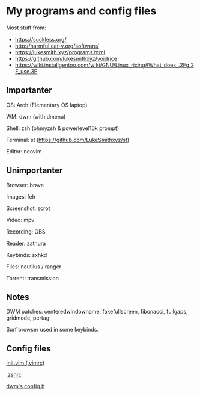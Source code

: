 # My programs and config files
Most stuff from:
- https://suckless.org/
- http://harmful.cat-v.org/software/
- https://lukesmith.xyz/programs.html
- https://github.com/lukesmithxyz/voidrice
- https://wiki.installgentoo.com/wiki/GNU/Linux_ricing#What_does_.2Fg.2F_use.3F


## Importanter

OS: Arch (Elementary OS laptop)

WM: dwm (with dmenu)

Shell: zsh (ohmyzsh & powerlevel10k prompt)

Terminal: st (https://github.com/LukeSmithxyz/st)

Editor: neovim


## Unimportanter

Browser: brave

Images: feh

Screenshot: scrot

Video: mpv

Recording: OBS

Reader: zathura

Keybinds: sxhkd

Files: nautilus / ranger

Torrent: transmission


## Notes

DWM patches: centeredwindowname, fakefullscreen, fibonacci, fullgaps, gridmode, pertag

Surf browser used in some keybinds.


## Config files
[init.vim (.vimrc)](init.vim)

[.zshrc](.zshrc)

[dwm's config.h](config.h)
